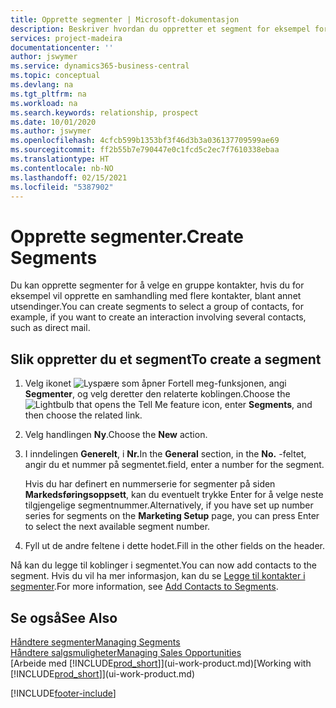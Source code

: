 ```yaml
---
title: Opprette segmenter | Microsoft-dokumentasjon
description: Beskriver hvordan du oppretter et segment for eksempel for en gruppe med kontakter i Business Central, for å sende direktereklame til flere kontakter.
services: project-madeira
documentationcenter: ''
author: jswymer
ms.service: dynamics365-business-central
ms.topic: conceptual
ms.devlang: na
ms.tgt_pltfrm: na
ms.workload: na
ms.search.keywords: relationship, prospect
ms.date: 10/01/2020
ms.author: jswymer
ms.openlocfilehash: 4cfcb599b1353bf3f46d3b3a036137709599ae69
ms.sourcegitcommit: ff2b55b7e790447e0c1fcd5c2ec7f7610338ebaa
ms.translationtype: HT
ms.contentlocale: nb-NO
ms.lasthandoff: 02/15/2021
ms.locfileid: "5387902"
---
```

# <a name="create-segments"></a><span data-ttu-id="a8aa8-103">Opprette segmenter.</span><span class="sxs-lookup"><span data-stu-id="a8aa8-103">Create Segments</span></span>
<span data-ttu-id="a8aa8-104">Du kan opprette segmenter for å velge en gruppe kontakter, hvis du for eksempel vil opprette en samhandling med flere kontakter, blant annet utsendinger.</span><span class="sxs-lookup"><span data-stu-id="a8aa8-104">You can create segments to select a group of contacts, for example, if you want to create an interaction involving several contacts, such as direct mail.</span></span>

## <a name="to-create-a-segment"></a><span data-ttu-id="a8aa8-105">Slik oppretter du et segment</span><span class="sxs-lookup"><span data-stu-id="a8aa8-105">To create a segment</span></span>
1. <span data-ttu-id="a8aa8-106">Velg ikonet ![Lyspære som åpner Fortell meg-funksjonen](media/ui-search/search_small.png "Fortell hva du vil gjøre"), angi **Segmenter**, og velg deretter den relaterte koblingen.</span><span class="sxs-lookup"><span data-stu-id="a8aa8-106">Choose the ![Lightbulb that opens the Tell Me feature](media/ui-search/search_small.png "Tell me what you want to do") icon, enter **Segments**, and then choose the related link.</span></span>
2. <span data-ttu-id="a8aa8-107">Velg handlingen **Ny**.</span><span class="sxs-lookup"><span data-stu-id="a8aa8-107">Choose the **New** action.</span></span>
3. <span data-ttu-id="a8aa8-108">I inndelingen **Generelt**, i **Nr.**</span><span class="sxs-lookup"><span data-stu-id="a8aa8-108">In the **General** section, in the **No.**</span></span> <span data-ttu-id="a8aa8-109">-feltet, angir du et nummer på segmentet.</span><span class="sxs-lookup"><span data-stu-id="a8aa8-109">field, enter a number for the segment.</span></span>

    <span data-ttu-id="a8aa8-110">Hvis du har definert en nummerserie for segmenter på siden **Markedsføringsoppsett**, kan du eventuelt trykke Enter for å velge neste tilgjengelige segmentnummer.</span><span class="sxs-lookup"><span data-stu-id="a8aa8-110">Alternatively, if you have set up number series for segments on the **Marketing Setup** page, you can press Enter to select the next available segment number.</span></span>
4. <span data-ttu-id="a8aa8-111">Fyll ut de andre feltene i dette hodet.</span><span class="sxs-lookup"><span data-stu-id="a8aa8-111">Fill in the other fields on the header.</span></span>

<span data-ttu-id="a8aa8-112">Nå kan du legge til koblinger i segmentet.</span><span class="sxs-lookup"><span data-stu-id="a8aa8-112">You can now add contacts to the segment.</span></span> <span data-ttu-id="a8aa8-113">Hvis du vil ha mer informasjon, kan du se [Legge til kontakter i segmenter](marketing-add-contact-segment.md).</span><span class="sxs-lookup"><span data-stu-id="a8aa8-113">For more information, see [Add Contacts to Segments](marketing-add-contact-segment.md).</span></span>

## <a name="see-also"></a><span data-ttu-id="a8aa8-114">Se også</span><span class="sxs-lookup"><span data-stu-id="a8aa8-114">See Also</span></span>
[<span data-ttu-id="a8aa8-115">Håndtere segmenter</span><span class="sxs-lookup"><span data-stu-id="a8aa8-115">Managing Segments</span></span>](marketing-segments.md)  
[<span data-ttu-id="a8aa8-116">Håndtere salgsmuligheter</span><span class="sxs-lookup"><span data-stu-id="a8aa8-116">Managing Sales Opportunities</span></span>](marketing-manage-sales-opportunities.md)  
<span data-ttu-id="a8aa8-117">[Arbeide med [!INCLUDE[prod_short](includes/prod_short.md)]](ui-work-product.md)</span><span class="sxs-lookup"><span data-stu-id="a8aa8-117">[Working with [!INCLUDE[prod_short](includes/prod_short.md)]](ui-work-product.md)</span></span>  


[!INCLUDE[footer-include](includes/footer-banner.md)]